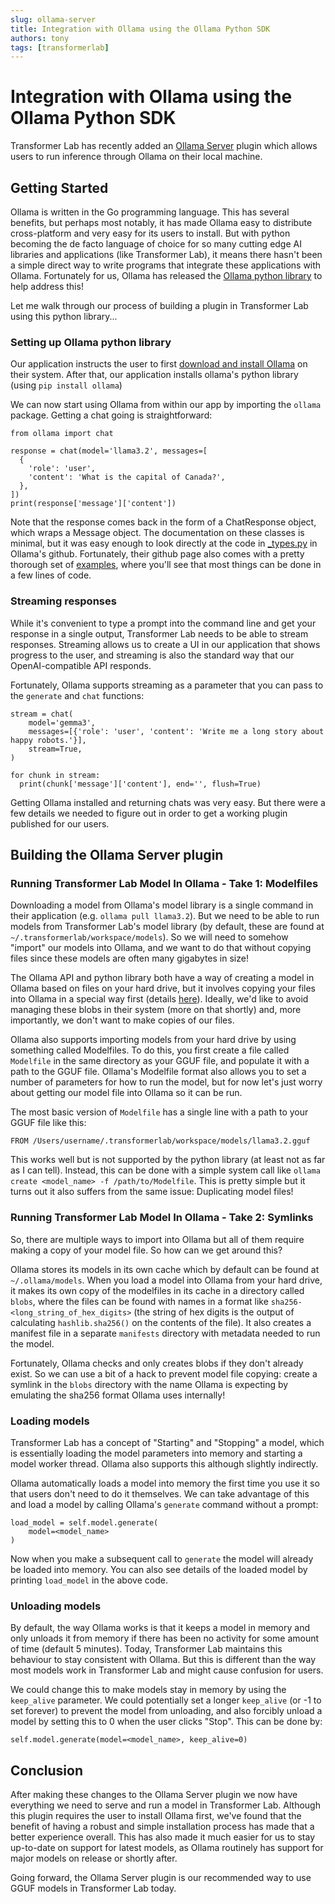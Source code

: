 ```yaml
---
slug: ollama-server
title: Integration with Ollama using the Ollama Python SDK
authors: tony
tags: [transformerlab]
---
```


# Integration with Ollama using the Ollama Python SDK

Transformer Lab has recently added an [Ollama Server](/docs/local/interact/ollama) plugin which allows users to run inference through Ollama on their local machine.

<!--truncate-->

## Getting Started

Ollama is written in the Go programming language. This has several benefits, but perhaps most notably, it has made Ollama easy to distribute cross-platform and very easy for its users to install. But with python becoming the de facto language of choice for so many cutting edge AI libraries and applications (like Transformer Lab), it means there hasn't been a simple direct way to write programs that integrate these applications with Ollama. Fortunately for us, Ollama has released the [Ollama python library](https://github.com/ollama/ollama-python) to help address this!

Let me walk through our process of building a plugin in Transformer Lab using this python library...

### Setting up Ollama python library

Our application instructs the user to first [download and install Ollama](https://ollama.com/) on their system. After that, our application installs ollama's python library (using `pip install ollama`)

We can now start using Ollama from within our app by importing the `ollama` package. Getting a chat going is straightforward:

```
from ollama import chat

response = chat(model='llama3.2', messages=[
  {
    'role': 'user',
    'content': 'What is the capital of Canada?',
  },
])
print(response['message']['content'])
```

Note that the response comes back in the form of a ChatResponse object, which wraps a Message object.
The documentation on these classes is minimal, but it was easy enough to look directly at the code in
[_types.py](https://github.com/ollama/ollama-python/blob/main/ollama/_types.py) in Ollama's github.
Fortunately, their github page also comes with a pretty thorough set of [examples](https://github.com/ollama/ollama-python/tree/main/examples), where you'll see that most things can be done in a few lines of code.

### Streaming responses

While it's convenient to type a prompt into the command line and get your response in a single output, Transformer Lab needs to be able to stream responses. Streaming allows us to create a UI in our application that shows progress to the user, and streaming is also the standard way that our OpenAI-compatible API responds.

Fortunately, Ollama supports streaming as a parameter that you can pass to the `generate` and `chat` functions:

```
stream = chat(
    model='gemma3',
    messages=[{'role': 'user', 'content': 'Write me a long story about happy robots.'}],
    stream=True,
)

for chunk in stream:
  print(chunk['message']['content'], end='', flush=True)
```

Getting Ollama installed and returning chats was very easy. But there were a few details we needed to figure out in order to get a working plugin published for our users.

## Building the Ollama Server plugin

### Running Transformer Lab Model In Ollama - Take 1: Modelfiles

Downloading a model from Ollama's model library is a single command in their application (e.g. `ollama pull llama3.2`). But we need to be able to run models from Transformer Lab's model library (by default, these are found at `~/.transformerlab/workspace/models`). So we will need to somehow "import" our models into Ollama, and we want to do that without copying files since these models are often many gigabytes in size!

The Ollama API and python library both have a way of creating a model in Ollama based on files on your hard drive, but it involves copying your files into Ollama in a special way first (details [here](https://github.com/ollama/ollama/blob/main/docs/api.md#create-a-model-from-gguf)). Ideally, we'd like to avoid managing these blobs in their system (more on that shortly) and, more importantly, we don't want to make copies of our files.

Ollama also supports importing models from your hard drive by using something called Modelfiles. To do this, you first create a file called `Modelfile` in the same directory as your GGUF file, and populate it with a path to the GGUF file. Ollama's Modelfile format also allows you to set a number of parameters for how to run the model, but for now let's just worry about getting our model file into Ollama so it can be run.  

The most basic version of `Modelfile` has a single line with a path to your GGUF file like this:

```
FROM /Users/username/.transformerlab/workspace/models/llama3.2.gguf
```

This works well but is not supported by the python library (at least not as far as I can tell). Instead, this can be done with a simple system call like `ollama create <model_name> -f /path/to/Modelfile`. This is pretty simple but it turns out it also suffers from the same issue: Duplicating model files!

### Running Transformer Lab Model In Ollama - Take 2: Symlinks

So, there are multiple ways to import into Ollama but all of them require making a copy of your model file. So how can we get around this?

Ollama stores its models in its own cache which by default can be found at `~/.ollama/models`. When you load a model into Ollama from your hard drive, it makes its own copy of the modelfiles in its cache in a directory called `blobs`, where the files can be found with names in a format like `sha256-<long_string_of_hex_digits>` (the string of hex digits is the output of calculating `hashlib.sha256()` on the contents of the file). It also creates a manifest file in a separate `manifests` directory with metadata needed to run the model.

Fortunately, Ollama checks and only creates blobs if they don't already exist. So we can use a bit of a hack to prevent model file copying: create a symlink in the `blobs` directory with the name Ollama is expecting by emulating the sha256 format Ollama uses internally!

### Loading models

Transformer Lab has a concept of "Starting" and "Stopping" a model, which is essentially loading the model parameters into memory and starting a model worker thread. Ollama also supports this although slightly indirectly.

Ollama automatically loads a model into memory the first time you use it so that users don't need to do it themselves. We can take advantage of this and load a model by calling Ollama's `generate` command without a prompt:

```
load_model = self.model.generate(
    model=<model_name>
)
```

Now when you make a subsequent call to `generate` the model will already be loaded into memory. You can also see details of the loaded model by printing `load_model` in the above code.

### Unloading models

By default, the way Ollama works is that it keeps a model in memory and only unloads it from memory if there has been no activity for some amount of time (default 5 minutes). Today, Transformer Lab maintains this behaviour to stay consistent with Ollama. But this is different than the way most models work in Transformer Lab and might cause confusion for users.

We could change this to make models stay in memory by using the `keep_alive` parameter. We could potentially set a longer `keep_alive` (or -1 to set forever) to prevent the model from unloading, and also forcibly unload a model by setting this to 0 when the user clicks "Stop". This can be done by:

```
self.model.generate(model=<model_name>, keep_alive=0)
```

## Conclusion

After making these changes to the Ollama Server plugin we now have everything we need to serve and run a model in Transformer Lab. Although this plugin requires the user to install Ollama first, we've found that the benefit of having a robust and simple installation process has made that a better experience overall. This has also made it much easier for us to stay up-to-date on support for latest models, as Ollama routinely has support for major models on release or shortly after.
 
Going forward, the Ollama Server plugin is our recommended way to use GGUF models in Transformer Lab today.